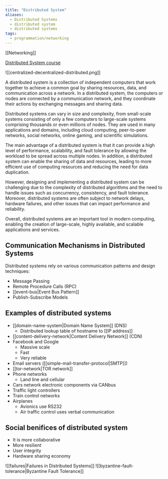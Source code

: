 ```yaml
---
title: "Distributed System"
aliases:
  - Distributed Systems
  - distributed system
  - distributed systems
tags:
  - programmation/networking
---
```

[[Networking]]

[Distributed System course](https://www.distributedsystemscourse.com)

![[centralized-decentralized-distributed.png]]

A distributed system is a collection of independent computers that work together to achieve a common goal by sharing resources, data, and communication across a network. In a distributed system, the computers or nodes are connected by a communication network, and they coordinate their actions by exchanging messages and sharing data.

Distributed systems can vary in size and complexity, from small-scale systems consisting of only a few computers to large-scale systems comprising thousands or even millions of nodes. They are used in many applications and domains, including cloud computing, peer-to-peer networks, social networks, online gaming, and scientific simulations.

The main advantage of a distributed system is that it can provide a high level of performance, scalability, and fault tolerance by allowing the workload to be spread across multiple nodes. In addition, a distributed system can enable the sharing of data and resources, leading to more efficient use of computing resources and reducing the need for data duplication.

However, designing and implementing a distributed system can be challenging due to the complexity of distributed algorithms and the need to handle issues such as concurrency, consistency, and fault tolerance. Moreover, distributed systems are often subject to network delays, hardware failures, and other issues that can impact performance and reliability.

Overall, distributed systems are an important tool in modern computing, enabling the creation of large-scale, highly available, and scalable applications and services.

## Communication Mechanisms in Distributed Systems

Distributed systems rely on various communication patterns and design techniques:

- Message Passing
- Remote Procedure Calls (RPC)
- [[event-bus|Event Bus Pattern]]
- Publish-Subscribe Models

## Examples of distributed systems

- [[domain-name-system|Domain Name System]] (DNS)
  - Distributed lookup table of hostname to [[IP address]]
- [[content-delivery-network|Content Delivery Network]] (CDN)
- Facebook and Google
  - Massive scale
  - Fast
  - Very reliable
- Email servers ([[simple-mail-transfer-protocol|SMTP]])
- [[tor-network|TOR network]]
- Phone networks
  - Land line and cellular
- Cars network electronic components via CANbus
- Traffic light controllers
- Train control networks
- Airplanes
  - Avionics use RS232
  - Air traffic control uses verbal communication

## Social benifices of distributed system

- It is more collaborative
- More resilient
- User integrity
- Hardware sharing economy

![[failures|Failures in Distributed Systems]]
![[byzantine-fault-tolerance|Byzantine Fault Tolerance]]

